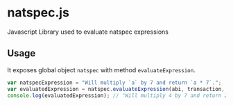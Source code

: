 # natspec.js
Javascript Library used to evaluate natspec expressions

## Usage

It exposes global object `natspec` with method `evaluateExpression`.

```javascript
var natspecExpression = "Will multiply `a` by 7 and return `a * 7`.";
var evaluatedExpression = natspec.evaluateExpression(abi, transaction, natspecExpression);
console.log(evaluatedExpression); // "Will multiply 4 by 7 and return 28."
```
